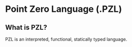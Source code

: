 # Point Zero Language (.PZL)


## What is PZL?
PZL is an interpreted, functional, statically typed language. 